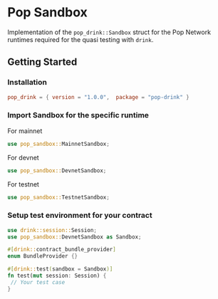# Pop Sandbox

Implementation of the `pop_drink::Sandbox` struct for the Pop Network runtimes required for the quasi testing with `drink`.

## Getting Started

### Installation

```toml
pop_drink = { version = "1.0.0",  package = "pop-drink" }
```

### Import Sandbox for the specific runtime

For mainnet

```rs
use pop_sandbox::MainnetSandbox;
```

For devnet

```rs
use pop_sandbox::DevnetSandbox;
```

For testnet

```rs
use pop_sandbox::TestnetSandbox;
```

### Setup test environment for your contract

```rs
use drink::session::Session;
use pop_sandbox::DevnetSandbox as Sandbox;

#[drink::contract_bundle_provider]
enum BundleProvider {}

#[drink::test(sandbox = Sandbox)]
fn test(mut session: Session) {
 // Your test case
}
```

